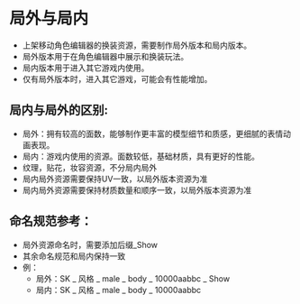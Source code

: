 # 局外与局内

- 上架移动角色编辑器的换装资源，需要制作局外版本和局内版本。
- 局外版本用于在角色编辑器中展示和换装玩法。
- 局内版本用于进入其它游戏内使用。
- 仅有局外版本时，进入其它游戏，可能会有性能增加。

## 局内与局外的区别:

- 局外：拥有较高的面数，能够制作更丰富的模型细节和质感，更细腻的表情动画表现。
- 局内：游戏内使用的资源。面数较低，基础材质，具有更好的性能。
- 纹理，贴花，妆容资源，不分局内局外
- 局内局外资源需要保持UV一致，以局外版本资源为准
- 局内局外资源需要保持材质数量和顺序一致，以局外版本资源为准

## 命名规范参考：

- 局外资源命名时，需要添加后缀_Show
- 其余命名规范和局内保持一致
- 例：
  - 局外：SK _ 风格 _ male _ body _ 10000aabbc _ Show
  - 局内：SK _ 风格 _ male _ body _ 10000aabbc

